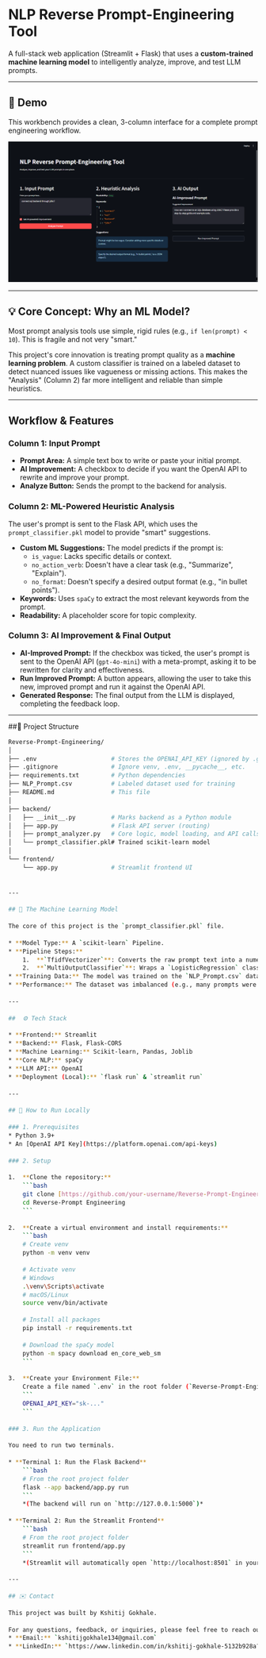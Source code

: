 # NLP Reverse Prompt-Engineering Tool

A full-stack web application (Streamlit + Flask) that uses a **custom-trained machine learning model** to intelligently analyze, improve, and test LLM prompts.

---

## 📸 Demo

This workbench provides a clean, 3-column interface for a complete prompt engineering workflow.

![Demo Screenshot](image.png)

---

## 💡 Core Concept: Why an ML Model?

Most prompt analysis tools use simple, rigid rules (e.g., `if len(prompt) < 10`). This is fragile and not very "smart."

This project's core innovation is treating prompt quality as a **machine learning problem**. A custom classifier is trained on a labeled dataset to detect nuanced issues like vagueness or missing actions. This makes the "Analysis" (Column 2) far more intelligent and reliable than simple heuristics.

---

## Workflow & Features

### Column 1: Input Prompt
* **Prompt Area:** A simple text box to write or paste your initial prompt.
* **AI Improvement:** A checkbox to decide if you want the OpenAI API to rewrite and improve your prompt.
* **Analyze Button:** Sends the prompt to the backend for analysis.

### Column 2: ML-Powered Heuristic Analysis
The user's prompt is sent to the Flask API, which uses the `prompt_classifier.pkl` model to provide "smart" suggestions.
* **Custom ML Suggestions:** The model predicts if the prompt is:
    * `is_vague`: Lacks specific details or context.
    * `no_action_verb`: Doesn't have a clear task (e.g., "Summarize", "Explain").
    * `no_format`: Doesn't specify a desired output format (e.g., "in bullet points").
* **Keywords:** Uses `spaCy` to extract the most relevant keywords from the prompt.
* **Readability:** A placeholder score for topic complexity.

### Column 3: AI Improvement & Final Output
* **AI-Improved Prompt:** If the checkbox was ticked, the user's prompt is sent to the OpenAI API (`gpt-4o-mini`) with a meta-prompt, asking it to be rewritten for clarity and effectiveness.
* **Run Improved Prompt:** A button appears, allowing the user to take this new, improved prompt and run it against the OpenAI API.
* **Generated Response:** The final output from the LLM is displayed, completing the feedback loop.

---

##📂 Project Structure

```bash
Reverse-Prompt-Engineering/
│
├── .env                     # Stores the OPENAI_API_KEY (ignored by .gitignore)
├── .gitignore               # Ignore venv, .env, __pycache__, etc.
├── requirements.txt         # Python dependencies
├── NLP_Prompt.csv           # Labeled dataset used for training
├── README.md                # This file
│
├── backend/
│   ├── __init__.py          # Marks backend as a Python module
│   ├── app.py               # Flask API server (routing)
│   ├── prompt_analyzer.py   # Core logic, model loading, and API calls
│   └── prompt_classifier.pkl# Trained scikit-learn model
│
└── frontend/
    └── app.py               # Streamlit frontend UI


---

## 🤖 The Machine Learning Model

The core of this project is the `prompt_classifier.pkl` file.

* **Model Type:** A `scikit-learn` Pipeline.
* **Pipeline Steps:**
    1.  **`TfidfVectorizer`**: Converts the raw prompt text into a numerical matrix.
    2.  **`MultiOutputClassifier`**: Wraps a `LogisticRegression` classifier, allowing the model to predict multiple labels (problems) for a single prompt.
* **Training Data:** The model was trained on the `NLP_Prompt.csv` dataset, which contains various prompts hand-labeled with the `is_vague`, `no_action_verb`, and `no_format` tags.
* **Performance:** The dataset was imbalanced (e.g., many prompts were missing a format, but fewer were missing an action verb). To fix this, the `LogisticRegression` model was trained with `class_weight='balanced'`. This resulted in a high-performance model with an F1-score of **~0.90 (90%)** across all labels.

---

##  ⚙️ Tech Stack

* **Frontend:** Streamlit
* **Backend:** Flask, Flask-CORS
* **Machine Learning:** Scikit-learn, Pandas, Joblib
* **Core NLP:** spaCy
* **LLM API:** OpenAI
* **Deployment (Local):** `flask run` & `streamlit run`

---

## 🚀 How to Run Locally

### 1. Prerequisites
* Python 3.9+
* An [OpenAI API Key](https://platform.openai.com/api-keys)

### 2. Setup

1.  **Clone the repository:**
    ```bash
    git clone [https://github.com/your-username/Reverse-Prompt-Engineering.git](https://github.com/your-username/Reverse-Prompt-Engineering.git)
    cd Reverse-Prompt Engineering
    ```

2.  **Create a virtual environment and install requirements:**
    ```bash
    # Create venv
    python -m venv venv
    
    # Activate venv
    # Windows
    .\venv\Scripts\activate
    # macOS/Linux
    source venv/bin/activate
    
    # Install all packages
    pip install -r requirements.txt
    
    # Download the spaCy model
    python -m spacy download en_core_web_sm
    ```

3.  **Create your Environment File:**
    Create a file named `.env` in the root folder (`Reverse-Prompt-Engineering/`) and add your API key:
    ```
    OPENAI_API_KEY="sk-..."
    ```

### 3. Run the Application

You need to run two terminals.

* **Terminal 1: Run the Flask Backend**
    ```bash
    # From the root project folder
    flask --app backend/app.py run
    ```
    *(The backend will run on `http://127.0.0.1:5000`)*

* **Terminal 2: Run the Streamlit Frontend**
    ```bash
    # From the root project folder
    streamlit run frontend/app.py
    ```
    *(Streamlit will automatically open `http://localhost:8501` in your browser)*

---

## ✉️ Contact

This project was built by Kshitij Gokhale.

For any questions, feedback, or inquiries, please feel free to reach out:
* **Email:** `kshitijgokhale134@gmail.com`
* **LinkedIn:** `https://www.linkedin.com/in/kshitij-gokhale-5132b928a?lipi=urn%3Ali%3Apage%3Ad_flagship3_profile_view_base_contact_details%3Bn7YHafHyQOiht%2BFEv1%2BNkA%3D%3D`